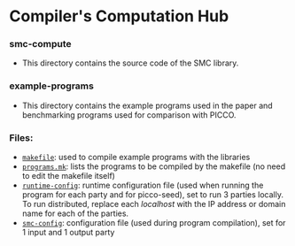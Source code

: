 # Compiler's Computation Hub

### smc-compute
- This directory contains the source code of the SMC library.

### example-programs
- This directory contains the example programs used in the paper and benchmarking programs used for comparison with PICCO. 

### Files:
- [`makefile`](makefile): used to compile example programs with the libraries
- [`programs.mk`](programs.mk): lists the programs to be compiled by the makefile (no need to edit the makefile itself)
- [`runtime-config`](runtime-config): runtime configuration file (used when running the program for each party and for picco-seed), set to run 3 parties locally. To run distributed, replace each _localhost_ with the IP address or domain name for each of the parties.
- [`smc-config`](smc-config): configuration file (used during program compilation), set for 1 input and 1 output party
